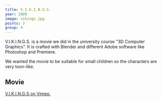 ```yaml
---
title: V.I.K.I.N.G.S.
year: 2009
image: vikings.jpg
points: 3
group: 4
---
```


V.I.K.I.N.G.S. is a movie we did in the university course "3D Computer
Graphics". It is crafted with Blender and different Adobe software
like Photoshop and Premiere.

We wanted the movie to be suitable for small children so the
characters are very toon-like.

## Movie ##
<a href="http://vimeo.com/4852969" rel="external">V.I.K.I.N.G.S on Vimeo.</a>

